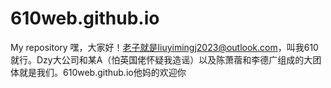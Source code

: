 # 610web.github.io
My repository
嘿，大家好！老子就是liuyimingj2023@outlook.com，叫我610就行。Dzy大公司和某A（怕英国佬怀疑我造谣）以及陈萧蓿和李德广组成的大团体就是我们。610web.github.io他妈的欢迎你
